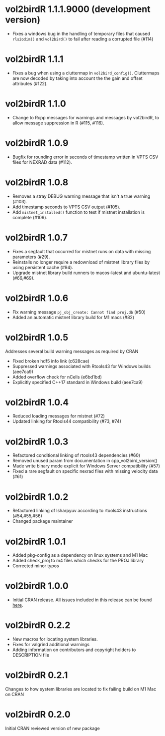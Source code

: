 # vol2birdR 1.1.1.9000 (development version)
* Fixes a windows bug in the handling of temporary files that caused `rls2odim()` and `vol2bird()` to fail after reading a corrupted file (#114)

# vol2birdR 1.1.1
* Fixes a bug when using a cluttermap in `vol2bird_config()`. Cluttermaps are now decoded by taking into account the the gain and offset attributes (#122).

# vol2birdR 1.1.0
* Change to Rcpp messages for warnings and messages by vol2birdR, to allow message suppression in R (#115, #116).

# vol2birdR 1.0.9
* Bugfix for rounding error in seconds of timestamp written in VPTS CSV files for NEXRAD data (#112).

# vol2birdR 1.0.8
* Removes a stray DEBUG warning message that isn't a true warning (#103).
* Add timestamp seconds to VPTS CSV output (#105).
* Add `mistnet_installed()` function to test if mistnet installation is complete (#109).

# vol2birdR 1.0.7
* Fixes a segfault that occurred for mistnet runs on data with missing parameters (#29).
* Reinstalls no longer require a redownload of mistnet library files by using persistent cache (#94).
* Upgrade mistnet library build runners to macos-latest and ubuntu-latest (#66,#69).

# vol2birdR 1.0.6
* Fix warning message `pj_obj_create: Cannot find proj.db` (#50)
* Added an automatic mistnet library build for M1 macs (#82)

# vol2birdR 1.0.5
Addresses several build warning messages as required by CRAN

* Fixed broken hdf5 info link (c628cae)
* Suppressed warnings associated with Rtools43 for Windows builds (aee7ca9)
* Added overflow check for nCells (e6bd1bd)
* Explicitly specified C++17 standard in Windows build (aee7ca9)

# vol2birdR 1.0.4
* Reduced loading messages for mistnet (#72)
* Updated linking for Rtools44 compatibility (#73, #74)

# vol2birdR 1.0.3
* Refactored conditional linking of rtools43 dependencies (#60)
* Removed unused param from documentation in cpp_vol2bird_version()
* Made write binary mode explicit for Windows Server compatibility (#57)
* Fixed a rare segfault on specific nexrad files with missing velocity data (#61)

# vol2birdR 1.0.2
* Refactored linking of lsharpyuv according to rtools43 instructions (#54,#55,#56)
* Changed package maintainer

# vol2birdR 1.0.1
* Added pkg-config as a dependency on linux systems and M1 Mac
* Added check_proj to m4 files which checks for the PROJ library
* Corrected minor typos

# vol2birdR 1.0.0
* Initial CRAN release. All issues included in this release can be found [here](https://github.com/adokter/vol2birdR/milestone/1?closed=1).

# vol2birdR 0.2.2
* New macros for locating system libraries.
* Fixes for valgrind additional warnings
* Adding information on contributors and copyright holders to DESCRIPTION file

# vol2birdR 0.2.1
Changes to how system libraries are located to fix failing build on M1 Mac on CRAN

# vol2birdR 0.2.0
Initial CRAN reviewed version of new package
